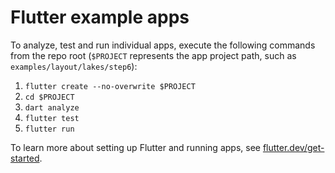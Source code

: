 # Flutter example apps

To analyze, test and run individual apps, execute the following commands from
the repo root (`$PROJECT` represents the app project path, such as
`examples/layout/lakes/step6`):

1. `flutter create --no-overwrite $PROJECT`
2. `cd $PROJECT`
3. `dart analyze`
4. `flutter test`
5. `flutter run`

To learn more about setting up Flutter and running apps, see
[flutter.dev/get-started][].

[flutter.dev/get-started]: https://flutter.dev/docs/get-started
